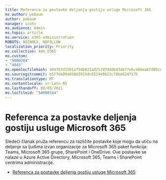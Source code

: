 ```yaml
---
title: Referenca za postavke deljenja gostiju usluge Microsoft 365
ms.author: pebaum
author: pebaum
manager: scotv
ms.audience: Admin
ms.topic: article
ms.service: o365-administration
ROBOTS: NOINDEX, NOFOLLOW
localization_priority: Priority
ms.collection: Adm_O365
ms.custom:
- "9000204"
- "4843"
ms.openlocfilehash: a94767d15b1a79db821ad25397ddd643ab77e6cd66ea6fd05cea55d2e02d3389
ms.sourcegitcommit: b5f7da89a650d2915dc652449623c78be6247175
ms.translationtype: MT
ms.contentlocale: sr-Latn-RS
ms.lasthandoff: 08/05/2021
ms.locfileid: "54098544"
---
```

# <a name="microsoft-365-guest-sharing-settings-reference"></a>Referenca za postavke deljenja gostiju usluge Microsoft 365

Sledeći članak pruža referencu za različite postavke koje mogu da utiču na deljenje sa ljudima izvan organizacije za Microsoft 365 paket funkcija: Teams, Microsoft 365 grupe, SharePoint i OneDrive. Ove postavke se nalaze u Azure Active Directory, Microsoft 365, Teams i SharePoint centrima administracije.

- [Referenca za postavke deljenja gostiju usluge Microsoft 365](https://docs.microsoft.com/microsoft-365/solutions/microsoft-365-guest-settings?view=o365-worldwide)
